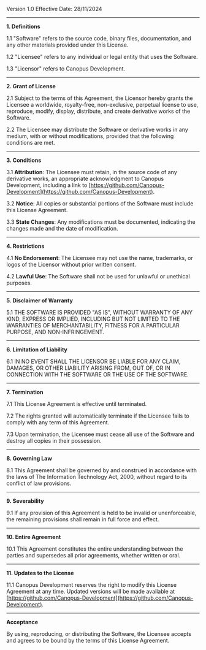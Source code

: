 
Version 1.0
Effective Date: 28/11/2024

---

**1. Definitions**

1.1 "Software" refers to the source code, binary files, documentation, and any other materials provided under this License.

1.2 "Licensee" refers to any individual or legal entity that uses the Software.

1.3 "Licensor" refers to Canopus Development.

---

**2. Grant of License**

2.1 Subject to the terms of this Agreement, the Licensor hereby grants the Licensee a worldwide, royalty-free, non-exclusive, perpetual license to use, reproduce, modify, display, distribute, and create derivative works of the Software.

2.2 The Licensee may distribute the Software or derivative works in any medium, with or without modifications, provided that the following conditions are met.

---

**3. Conditions**

3.1 **Attribution**: The Licensee must retain, in the source code of any derivative works, an appropriate acknowledgment to Canopus Development, including a link to [https://github.com/Canopus-Development](https://github.com/Canopus-Development).

3.2 **Notice**: All copies or substantial portions of the Software must include this License Agreement.

3.3 **State Changes**: Any modifications must be documented, indicating the changes made and the date of modification.

---

**4. Restrictions**

4.1 **No Endorsement**: The Licensee may not use the name, trademarks, or logos of the Licensor without prior written consent.

4.2 **Lawful Use**: The Software shall not be used for unlawful or unethical purposes.

---

**5. Disclaimer of Warranty**

5.1 THE SOFTWARE IS PROVIDED "AS IS", WITHOUT WARRANTY OF ANY KIND, EXPRESS OR IMPLIED, INCLUDING BUT NOT LIMITED TO THE WARRANTIES OF MERCHANTABILITY, FITNESS FOR A PARTICULAR PURPOSE, AND NON-INFRINGEMENT.

---

**6. Limitation of Liability**

6.1 IN NO EVENT SHALL THE LICENSOR BE LIABLE FOR ANY CLAIM, DAMAGES, OR OTHER LIABILITY ARISING FROM, OUT OF, OR IN CONNECTION WITH THE SOFTWARE OR THE USE OF THE SOFTWARE.

---

**7. Termination**

7.1 This License Agreement is effective until terminated.

7.2 The rights granted will automatically terminate if the Licensee fails to comply with any term of this Agreement.

7.3 Upon termination, the Licensee must cease all use of the Software and destroy all copies in their possession.

---

**8. Governing Law**

8.1 This Agreement shall be governed by and construed in accordance with the laws of The Information Technology Act, 2000, without regard to its conflict of law provisions.

---

**9. Severability**

9.1 If any provision of this Agreement is held to be invalid or unenforceable, the remaining provisions shall remain in full force and effect.

---

**10. Entire Agreement**

10.1 This Agreement constitutes the entire understanding between the parties and supersedes all prior agreements, whether written or oral.

---

**11. Updates to the License**

11.1 Canopus Development reserves the right to modify this License Agreement at any time. Updated versions will be made available at [https://github.com/Canopus-Development](https://github.com/Canopus-Development).

---

**Acceptance**

By using, reproducing, or distributing the Software, the Licensee accepts and agrees to be bound by the terms of this License Agreement.